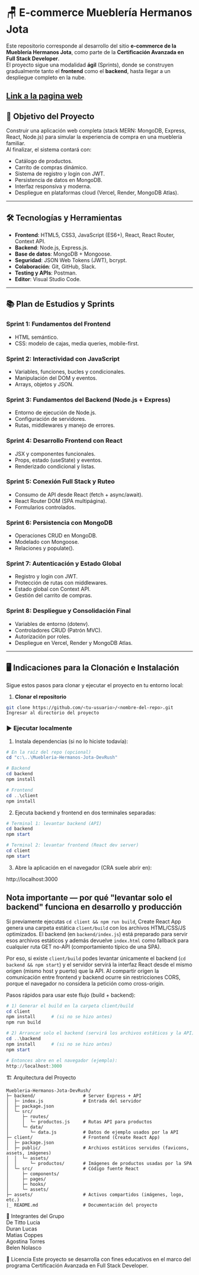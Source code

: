 # 🪑 E-commerce Mueblería Hermanos Jota  

Este repositorio corresponde al desarrollo del sitio **e-commerce de la Mueblería Hermanos Jota**, como parte de la **Certificación Avanzada en Full Stack Developer**.  
El proyecto sigue una modalidad **ágil** (Sprints), donde se construyen gradualmente tanto el **frontend** como el **backend**, hasta llegar a un despliegue completo en la nube.  

[Link a la pagina web](https://capable-rugelach-28f3b6.netlify.app/pages/home.html)
---

## 🚀 Objetivo del Proyecto  
Construir una aplicación web completa (stack MERN: MongoDB, Express, React, Node.js) para simular la experiencia de compra en una mueblería familiar.  
Al finalizar, el sistema contará con:  

- Catálogo de productos.  
- Carrito de compras dinámico.  
- Sistema de registro y login con JWT.  
- Persistencia de datos en MongoDB.  
- Interfaz responsiva y moderna.  
- Despliegue en plataformas cloud (Vercel, Render, MongoDB Atlas).  

---

## 🛠️ Tecnologías y Herramientas  

- **Frontend**: HTML5, CSS3, JavaScript (ES6+), React, React Router, Context API.  
- **Backend**: Node.js, Express.js.  
- **Base de datos**: MongoDB + Mongoose.  
- **Seguridad**: JSON Web Tokens (JWT), bcrypt.  
- **Colaboración**: Git, GitHub, Slack.  
- **Testing y APIs**: Postman.  
- **Editor**: Visual Studio Code.  

---

## 📚 Plan de Estudios y Sprints  

### Sprint 1: Fundamentos del Frontend  
- HTML semántico.  
- CSS: modelo de cajas, media queries, mobile-first.  

### Sprint 2: Interactividad con JavaScript  
- Variables, funciones, bucles y condicionales.  
- Manipulación del DOM y eventos.  
- Arrays, objetos y JSON.  

### Sprint 3: Fundamentos del Backend (Node.js + Express)  
- Entorno de ejecución de Node.js.  
- Configuración de servidores.  
- Rutas, middlewares y manejo de errores.  

### Sprint 4: Desarrollo Frontend con React  
- JSX y componentes funcionales.  
- Props, estado (useState) y eventos.  
- Renderizado condicional y listas.  

### Sprint 5: Conexión Full Stack y Ruteo  
- Consumo de API desde React (fetch + async/await).  
- React Router DOM (SPA multipágina).  
- Formularios controlados.  

### Sprint 6: Persistencia con MongoDB  
- Operaciones CRUD en MongoDB.  
- Modelado con Mongoose.  
- Relaciones y populate().  

### Sprint 7: Autenticación y Estado Global  
- Registro y login con JWT.  
- Protección de rutas con middlewares.  
- Estado global con Context API.  
- Gestión del carrito de compras.  

### Sprint 8: Despliegue y Consolidación Final  
- Variables de entorno (dotenv).  
- Controladores CRUD (Patrón MVC).  
- Autorización por roles.  
- Despliegue en Vercel, Render y MongoDB Atlas.  

---

## 🖥️ Indicaciones para la Clonación e Instalación  

Sigue estos pasos para clonar y ejecutar el proyecto en tu entorno local:  

1. **Clonar el repositorio**  
```bash
git clone https://github.com/<tu-usuario>/<nombre-del-repo>.git
Ingresar al directorio del proyecto
```

### ▶️ Ejecutar localmente

1. Instala dependencias (si no lo hiciste todavía):

```powershell
# En la raíz del repo (opcional)
cd "c:\..\Muebleria-Hermanos-Jota-DevRush"

# Backend
cd backend
npm install

# Frontend
cd ..\client
npm install
```

2. Ejecuta backend y frontend en dos terminales separadas:

```powershell
# Terminal 1: levantar backend (API)
cd backend
npm start

# Terminal 2: levantar frontend (React dev server)
cd client
npm start
```

3. Abre la aplicación en el navegador (CRA suele abrir en):

http://localhost:3000

Nota importante — por qué "levantar solo el backend" funciona en desarrollo y producción
----------------------------------------------------------------------

Si previamente ejecutas `cd client && npm run build`, Create React App genera una carpeta estática `client/build` con los archivos HTML/CSS/JS optimizados. El backend (en `backend/index.js`) está preparado para servir esos archivos estáticos y además devuelve `index.html` como fallback para cualquier ruta GET no-API (comportamiento típico de una SPA).

Por eso, si existe `client/build` podes levantar únicamente el backend (`cd backend && npm start`) y el servidor servirá la interfaz React desde el mismo origen (mismo host y puerto) que la API. Al compartir origen la comunicación entre frontend y backend ocurre sin restricciones CORS, porque el navegador no considera la petición como cross-origin.

Pasos rápidos para usar este flujo (build + backend):

```powershell
# 1) Generar el build en la carpeta client/build
cd client
npm install      # (si no se hizo antes)
npm run build

# 2) Arrancar solo el backend (servirá los archivos estáticos y la API)
cd ..\backend
npm install      # (si no se hizo antes)
npm start

# Entonces abre en el navegador (ejemplo):
http://localhost:3000
```

🏗️ Arquitectura del Proyecto

```
Muebleria-Hermanos-Jota-DevRush/
├─ backend/                  # Server Express + API
│  ├─ index.js               # Entrada del servidor
│  ├─ package.json
│  └─ src/
│     ├─ routes/
│     │  └─ productos.js     # Rutas API para productos
│     └─ data/
│        └─ data.js          # Datos de ejemplo usados por la API
├─ client/                   # Frontend (Create React App)
│  ├─ package.json
│  ├─ public/                # Archivos estáticos servidos (favicons, assets, imágenes)
│  │  └─ assets/
│  │     └─ productos/       # Imágenes de productos usadas por la SPA
│  └─ src/                   # Código fuente React
│     ├─ components/
│     ├─ pages/
│     ├─ hooks/
│     └─ assets/
├─ assets/                   # Activos compartidos (imágenes, logo, etc.)
|_ README.md                 # Documentación del proyecto
```

👥 Integrantes del Grupo  
De Titto Lucia  
Duran Lucas  
Matias Coppes  
Agostina Torres  
Belen Nolasco

📄 Licencia
Este proyecto se desarrolla con fines educativos en el marco del programa Certificación Avanzada en Full Stack Developer.
